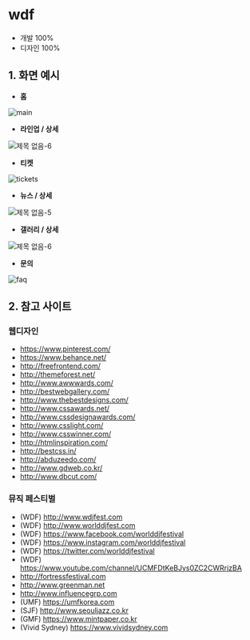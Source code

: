 # wdf

- 개발 100%
- 디자인 100%

## 1. 화면 예시

* <b>홈</b>

![main](https://user-images.githubusercontent.com/14077108/135460403-fd51bf8d-01ca-4171-aa91-52842d10f1b6.png)

* <b>라인업 / 상세</b>
 
![제목 없음-6](https://user-images.githubusercontent.com/14077108/135568737-8913e0cb-478f-46b0-a107-3ccdd83e0dbf.png)

* <b>티켓</b>

![tickets](https://user-images.githubusercontent.com/14077108/135460412-cefa943a-49a2-4c5e-be67-ffa4b2c4b32c.png)

* <b>뉴스 / 상세</b>

![제목 없음-5](https://user-images.githubusercontent.com/14077108/135568511-b236b370-f187-4739-823f-5f6a1bb79542.png)

* <b>갤러리 / 상세</b>

![제목 없음-6](https://user-images.githubusercontent.com/14077108/135569533-4174561b-c47e-4637-97d9-0fd8f940cbcf.png)

* <b>문의</b>

![faq](https://user-images.githubusercontent.com/14077108/135460388-788620b1-09d7-41ef-befc-a4393c41ab35.png)

## 2. 참고 사이트

### 웹디자인
- https://www.pinterest.com/
- https://www.behance.net/
- http://freefrontend.com/
- http://themeforest.net/ 
- http://www.awwwards.com/
- http://bestwebgallery.com/
- http://www.thebestdesigns.com/
- http://www.cssawards.net/
- http://www.cssdesignawards.com/
- http://www.csslight.com/ 
- http://www.csswinner.com/
- http://htmlinspiration.com/
- http://bestcss.in/
- http://abduzeedo.com/
- http://www.gdweb.co.kr/
- http://www.dbcut.com/

### 뮤직 페스티벌

- (WDF) http://www.wdjfest.com
- (WDF) http://www.worlddjfest.com
- (WDF) https://www.facebook.com/worlddjfestival
- (WDF) https://www.instagram.com/worlddjfestival
- (WDF) https://twitter.com/worlddjfestival
- (WDF) https://www.youtube.com/channel/UCMFDtKeBJys0ZC2CWRrjzBA
- http://fortressfestival.com
- http://www.greenman.net
- http://www.influencegrp.com
- (UMF) https://umfkorea.com
- (SJF) http://www.seouljazz.co.kr
- (GMF) https://www.mintpaper.co.kr
- (Vivid Sydney) https://www.vividsydney.com
